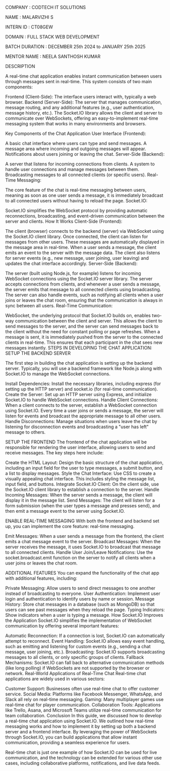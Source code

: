 COMPANY : CODTECH IT SOLUTIONS

NAME : MALARVIZHI S

INTERN ID : CT08GEW

DOMAIN : FULL STACK WEB DEVELOPMENT

BATCH DURATION : DECEMBER 25th 2024 to JANUARY 25th 2025

MENTOR NAME : NEELA SANTHOSH KUMAR

DESCRIPTION

A real-time chat application enables instant communication between users through messages sent in real-time. This system consists of two main components:

Frontend (Client-Side): The interface users interact with, typically a web browser.
Backend (Server-Side): The server that manages communication, message routing, and any additional features (e.g., user authentication, message history, etc.).
The Socket.IO library allows the client and server to communicate over WebSockets, offering an easy-to-implement real-time messaging system that works in many environments and browsers.

Key Components of the Chat Application
User Interface (Frontend):

A basic chat interface where users can type and send messages.
A message area where incoming and outgoing messages will appear.
Notifications about users joining or leaving the chat.
Server-Side (Backend):

A server that listens for incoming connections from clients.
A system to handle user connections and manage messages between them.
Broadcasting messages to all connected clients (or specific users).
Real-Time Messaging:

The core feature of the chat is real-time messaging between users, meaning as soon as one user sends a message, it is immediately broadcast to all connected users without having to reload the page.
Socket.IO:

Socket.IO simplifies the WebSocket protocol by providing automatic reconnections, broadcasting, and event-driven communication between the server and clients.
How It Works
Client-Side (Frontend):

The client (browser) connects to the backend (server) via WebSocket using the Socket.IO client library.
Once connected, the client can listen for messages from other users. These messages are automatically displayed in the message area in real-time.
When a user sends a message, the client emits an event to the server with the message data.
The client also listens for server events (e.g., new message, user joining, user leaving) and updates the chat interface accordingly.
Server-Side (Backend):

The server (built using Node.js, for example) listens for incoming WebSocket connections using the Socket.IO server library.
The server accepts connections from clients, and whenever a user sends a message, the server emits that message to all connected clients using broadcasting.
The server can also handle events, such as notifying all clients when a user joins or leaves the chat room, ensuring that the communication is always in sync between all users.
Real-Time Communication:

WebSocket, the underlying protocol that Socket.IO builds on, enables two-way communication between the client and server. This allows the client to send messages to the server, and the server can send messages back to the client without the need for constant polling or page refreshes.
When a message is sent, it is immediately pushed from the server to the connected clients in real-time. This ensures that each participant in the chat sees new messages instantly.
STEPS IN DEVELOPING THE CHAT APPLICATION:
 SETUP THE BACKEND SERVER
 
The first step in building the chat application is setting up the backend server. Typically, you will use a backend framework like Node.js along with Socket.IO to manage the WebSocket connections.

Install Dependencies: Install the necessary libraries, including express (for setting up the HTTP server) and socket.io (for real-time communication).
Create the Server: Set up an HTTP server using Express, and initialize Socket.IO to handle WebSocket connections.
Handle Client Connections: When a client connects to the server, establish a WebSocket connection using Socket.IO. Every time a user joins or sends a message, the server will listen for events and broadcast the appropriate message to all other users.
Handle Disconnections: Manage situations when users leave the chat by listening for disconnection events and broadcasting a "user has left" message to others.

SETUP THE FRONTEND
The frontend of the chat application will be responsible for rendering the user interface, allowing users to send and receive messages. The key steps here include:

Create the HTML Layout: Design the basic structure of the chat application, including an input field for the user to type messages, a submit button, and a list to display messages.
Style the Chat Interface: Use CSS to create a visually appealing chat interface. This includes styling the message list, input field, and buttons.
Integrate Socket.IO Client: On the client side, use the Socket.IO client library to establish a connection to the server.
Handle Incoming Messages: When the server sends a message, the client will display it in the message list.
Send Messages: The client will listen for a form submission (when the user types a message and presses send), and then emit a message event to the server using Socket.IO.

ENABLE REAL-TIME MESSAGING
With both the frontend and backend set up, you can implement the core feature: real-time messaging.

Emit Messages: When a user sends a message from the frontend, the client emits a chat message event to the server.
Broadcast Messages: When the server receives the message, it uses Socket.IO to broadcast that message to all connected clients.
Handle User Join/Leave Notifications: Use the socket.broadcast.emit function on the server to notify all clients when a user joins or leaves the chat room.

 ADDITIONAL FEATURES
You can expand the functionality of the chat app with additional features, including:

Private Messaging: Allow users to send direct messages to one another instead of broadcasting to everyone.
User Authentication: Implement user login and authentication to identify users by name or session.
Message History: Store chat messages in a database (such as MongoDB) so that users can see past messages when they reload the page.
Typing Indicators: Show indicators when a user is typing a message.
How Socket.IO Improves the Application
Socket.IO simplifies the implementation of WebSocket communication by offering several important features:

Automatic Reconnection: If a connection is lost, Socket.IO can automatically attempt to reconnect.
Event Handling: Socket.IO allows easy event handling, such as emitting and listening for custom events (e.g., sending a chat message, user joining, etc.).
Broadcasting: Socket.IO supports broadcasting messages to all clients, or only specific groups of clients.
Fallback Mechanisms: Socket.IO can fall back to alternative communication methods (like long polling) if WebSockets are not supported by the browser or network.
Real-World Applications of Real-Time Chat
Real-time chat applications are widely used in various sectors:

Customer Support: Businesses often use real-time chat to offer customer service.
Social Media: Platforms like Facebook Messenger, WhatsApp, and Slack all rely on real-time messaging.
Gaming: Many multiplayer games use real-time chat for player communication.
Collaboration Tools: Applications like Trello, Asana, and Microsoft Teams utilize real-time communication for team collaboration.
Conclusion
In this guide, we discussed how to develop a real-time chat application using Socket.IO. We outlined how real-time messaging works and how to implement it by setting up both a backend server and a frontend interface. By leveraging the power of WebSockets through Socket.IO, you can build applications that allow instant communication, providing a seamless experience for users.

Real-time chat is just one example of how Socket.IO can be used for live communication, and the technology can be extended for various other use cases, including collaborative platforms, notifications, and live data feeds.



